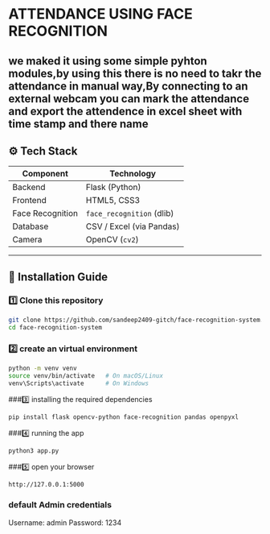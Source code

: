 # ATTENDANCE USING FACE RECOGNITION
we maked it using some simple pyhton modules,by using this there is no need to takr the attendance in manual way,By connecting to an external webcam you can mark the attendance and export the attendence in excel sheet with time stamp and there name
---

## ⚙️ Tech Stack

| Component | Technology |
|------------|-------------|
| Backend | Flask (Python) |
| Frontend | HTML5, CSS3 |
| Face Recognition | `face_recognition` (dlib) |
| Database | CSV / Excel (via Pandas) |
| Camera | OpenCV (`cv2`) |

---

## 🧩 Installation Guide

### 1️⃣ Clone this repository
```bash
git clone https://github.com/sandeep2409-gitch/face-recognition-system.git
cd face-recognition-system
```
### 2️⃣ create an virtual environment
```bash
python -m venv venv
source venv/bin/activate   # On macOS/Linux
venv\Scripts\activate      # On Windows
```
###3️⃣ installing the required dependencies
```bash
pip install flask opencv-python face-recognition pandas openpyxl
```
###4️⃣ running the app
```bash
python3 app.py
```
###5️⃣ open your browser
```bash
http://127.0.0.1:5000
```
### default Admin credentials
Username: admin
Password: 1234



